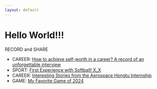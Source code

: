 ```yaml
---
layout: default
---
```


# Hello World!!!

RECORD and SHARE

*   CAREER: [How to achieve self-worth in a career? A record of an unforgettable interview](./interview.html)
*   SPORT: [First Experience with Softball! X_X](./softball.html)
*   CAREER: [Interesting Stories from the Aerospace Hongtu Internship](./hangtianhongtu.html)
*   GAME: [My Favorite Game of 2024](./game_2024.html)

